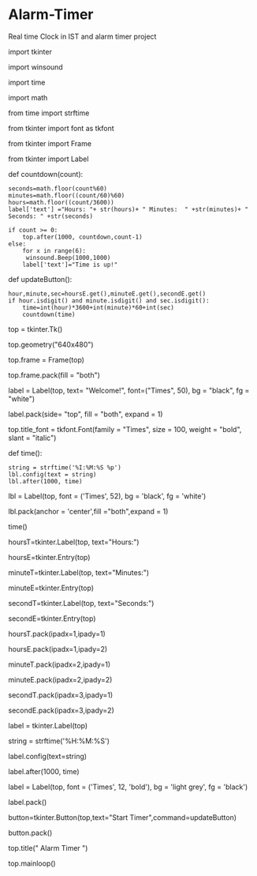 # Alarm-Timer
Real time Clock in IST and alarm timer project 

import tkinter

import winsound

import time

import math

from time import strftime

from tkinter import font as tkfont

from tkinter import Frame

from tkinter import Label


def countdown(count): 
    
    seconds=math.floor(count%60)
    minutes=math.floor((count/60)%60)
    hours=math.floor((count/3600))
    label['text'] ="Hours: "+ str(hours)+ " Minutes:  " +str(minutes)+ " Seconds: " +str(seconds)

    if count >= 0:
        top.after(1000, countdown,count-1)
    else:
        for x in range(6):
         winsound.Beep(1000,1000)
        label['text']="Time is up!"

 
    
def updateButton():

    hour,minute,sec=hoursE.get(),minuteE.get(),secondE.get()
    if hour.isdigit() and minute.isdigit() and sec.isdigit():
        time=int(hour)*3600+int(minute)*60+int(sec)
        countdown(time)
        
top = tkinter.Tk()

top.geometry("640x480")

top.frame = Frame(top)

top.frame.pack(fill = "both")

label = Label(top, text= "Welcome!", font=("Times", 50), bg = "black", fg = "white")

label.pack(side= "top", fill = "both", expand = 1)

top.title_font = tkfont.Font(family = "Times", size = 100, weight = "bold", slant = "italic")
   
def time():

    string = strftime('%I:%M:%S %p') 
    lbl.config(text = string) 
    lbl.after(1000, time) 
  
lbl = Label(top, font = ('Times', 52), bg = 'black', fg = 'white') 

lbl.pack(anchor = 'center',fill ="both",expand = 1) 

time() 


hoursT=tkinter.Label(top, text="Hours:")

hoursE=tkinter.Entry(top)

minuteT=tkinter.Label(top, text="Minutes:")

minuteE=tkinter.Entry(top)

secondT=tkinter.Label(top, text="Seconds:")

secondE=tkinter.Entry(top)

hoursT.pack(ipadx=1,ipady=1)

hoursE.pack(ipadx=1,ipady=2)

minuteT.pack(ipadx=2,ipady=1)

minuteE.pack(ipadx=2,ipady=2)

secondT.pack(ipadx=3,ipady=1)

secondE.pack(ipadx=3,ipady=2)

label = tkinter.Label(top)



string = strftime('%H:%M:%S')

label.config(text=string)

label.after(1000, time)

label = Label(top, font = ('Times', 12, 'bold'), bg = 'light grey', fg = 'black')

label.pack()


button=tkinter.Button(top,text="Start Timer",command=updateButton)

button.pack()

top.title(" Alarm Timer ")

top.mainloop()
